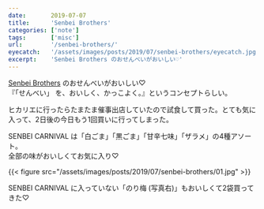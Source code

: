 ```yaml
---
date:       2019-07-07
title:      'Senbei Brothers'
categories: ['note']
tags:       ['misc']
url:        '/senbei-brothers/'
eyecatch:   '/assets/images/posts/2019/07/senbei-brothers/eyecatch.jpg'
excerpt:    'Senbei Brothers のおせんべいがおいしい♡'
---
```


[Senbei Brothers](https://senbei.saleshop.jp/) のおせんべいがおいしい♡  
『「せんべい」 を、おいしく、かっこよく。』というコンセプトらしい。

ヒカリエに行ったらたまたま催事出店していたので試食して買った。とても気に入って、2日後の今日もう1回買いに行ってしまった。

SENBEI CARNIVAL は「白ごま」「黒ごま」「甘辛七味」「ザラメ」の4種アソート。  
全部の味がおいしくてお気に入り♡

{{< figure src="/assets/images/posts/2019/07/senbei-brothers/01.jpg" >}}

SENBEI CARNIVAL に入っていない「のり梅 (写真右)」もおいしくて2袋買ってきた♡
